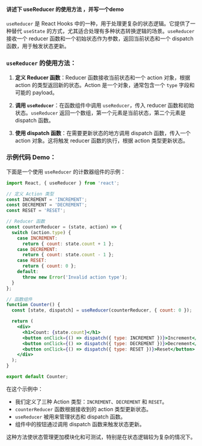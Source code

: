 #### 讲述下 useReducer 的使用方法 ，并写一个demo

`useReducer` 是 React Hooks 中的一种，用于处理更复杂的状态逻辑。它提供了一种替代 `useState` 的方式，尤其适合处理有多种状态转换逻辑的场景。`useReducer` 接收一个 reducer 函数和一个初始状态作为参数，返回当前状态和一个 dispatch 函数，用于触发状态更新。

### `useReducer` 的使用方法：

1. **定义 Reducer 函数**：Reducer 函数接收当前状态和一个 action 对象，根据 action 的类型返回新的状态。Action 是一个对象，通常包含一个 `type` 字段和可能的 payload。

2. **调用 `useReducer`**：在函数组件中调用 `useReducer`，传入 reducer 函数和初始状态。`useReducer` 返回一个数组，第一个元素是当前状态，第二个元素是 dispatch 函数。

3. **使用 dispatch 函数**：在需要更新状态的地方调用 dispatch 函数，传入一个 action 对象。这将触发 reducer 函数的执行，根据 action 类型更新状态。

### 示例代码 Demo：

下面是一个使用 `useReducer` 的计数器组件的示例：

```jsx
import React, { useReducer } from 'react';

// 定义 Action 类型
const INCREMENT = 'INCREMENT';
const DECREMENT = 'DECREMENT';
const RESET = 'RESET';

// Reducer 函数
const counterReducer = (state, action) => {
  switch (action.type) {
    case INCREMENT:
      return { count: state.count + 1 };
    case DECREMENT:
      return { count: state.count - 1 };
    case RESET:
      return { count: 0 };
    default:
      throw new Error('Invalid action type');
  }
};

// 函数组件
function Counter() {
  const [state, dispatch] = useReducer(counterReducer, { count: 0 });

  return (
    <div>
      <h1>Count: {state.count}</h1>
      <button onClick={() => dispatch({ type: INCREMENT })}>Increment</button>
      <button onClick={() => dispatch({ type: DECREMENT })}>Decrement</button>
      <button onClick={() => dispatch({ type: RESET })}>Reset</button>
    </div>
  );
}

export default Counter;
```

在这个示例中：

- 我们定义了三种 Action 类型：`INCREMENT`、`DECREMENT` 和 `RESET`。
- `counterReducer` 函数根据接收到的 action 类型更新状态。
- `useReducer` 被用来管理状态和 dispatch 函数。
- 组件中的按钮通过调用 dispatch 函数来触发状态更新。

这种方法使状态管理更加模块化和可测试，特别是在状态逻辑较为复杂的情况下。

